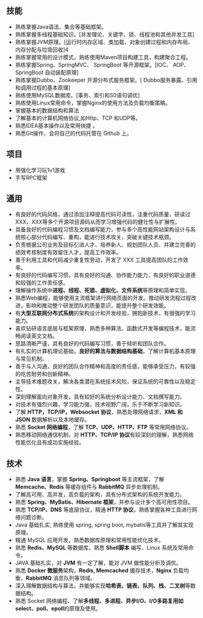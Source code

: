 ## 技能

- 熟练掌握Java语法、集合等基础框架。
- 熟练掌握多线程基础知识。[并发理论、关键字、锁、线程池和其他并发工具]
- 熟练掌握JVM原理。[运行时内存区域、类加载、对象创建过程和内存布局、内存分配与垃圾回收]4
- 熟练掌握常用的设计模式，熟练使用Maven项目构建工具，构建聚合工程。
- 熟练掌握Spring、SpringMVC、 SpringBoot 等开源框架。[IOC、 AOP、SpringBoot 自动装配原理]
- 熟练掌握Dubbo、Zookeeper 开源分布式服务框架。[ Dubbo服务暴露、引用和调用过程的基本原理]
- 熟练使用MySQL数据库。[事务、索引和S0语句调优]
- 熟练使用Linux常用命令，掌握Nginx的使用方法及负载均衡策略。
- 掌握基本的数据结构和算法
- 了解基本的计算机网络协议,如Http、TCP 和UDP等。
- 熟悉IDEA基本操作以及常用快捷 。
- 熟悉Git操作，会将自己的代码托管在 Github 上。



## 项目

- 用强化学习玩1v1游戏
- 手写RPC框架


















## 通用

- 有良好的代码风格，通过添加注释提高代码可读性，注重代码质量，研读过 XXX，XXX等多个开源项目源码从而学习增强代码的健壮性与扩展性。
- 具备良好的代码编程习惯及文档编写能力，参与多个高性能网站架构设计与系统核心部分代码编写、重构，能进行技术攻关，突破关键技术瓶颈。
- 负责根据公司业务及目标引进人才、培养新人、规划团队人员、并建立完善的绩效考核制度有效留住人才，提高工作效率。
- 善于利用工具和代码减少重复性劳动，开发了 XXX 工具提高团队的工作效率。
- 有良好的代码编写习惯，具有良好的沟通、协作能力能力，有良好的职业道德和较强的工作责任感。
- 理解操作系统中**进程、线程、死锁、虚拟化、文件系统**等原理和简单实现。
- 熟悉Web编程，能够使用主流框架进行网络页面的开发。推动研发流程过程改进，影响和推动整个研发团队的质量意识，能提升整个研发效能。
- 有**大型互联网分布式系统**的架构设计和开发经验，拥抱新技术，有很强的学习能力。
- 喜欢钻研语言底层与框架原理，熟悉多种算法、函数式开发等编程技术，能流畅阅读英文文档。
- 思路清晰严谨，具有良好的代码编写习惯，善于倾听和团队合作。
- 有扎实的计算机理论基础，**良好的算法与数据结构基础**，了解计算机基本原理与常见机制。
- 善于与人沟通，良好的团队合作精神和高度的责任感，能够承受压力，有较强的吃苦耐劳和创新精神。
- 主导技术难题攻关，解决各类潜在系统技术风险，保证系统的可靠性以及稳定性。
- 深刻理解面向对象开发，具有较好的系统分析设计能力、文档撰写能力。
- 对技术有强烈兴趣，学习能力强，技术视野广阔，乐于不断学习新知识。
- 了解 **HTTP，TCP/IP，Websocket 协议**，熟悉处理网络请求，**XML 和 JSON** 数据解析以及本地缓存。
- 熟悉 **Socket 网络编程**，了解 **TCP、UDP、HTTP、FTP** 等常用网络协议。
- 熟悉移动网络通信机制，对 **HTTP、TCP/IP 协议**有较深刻的理解，熟悉网络性能优化且有成功实施经验。

## 技术

- 熟悉 **Java 语言**，掌握 **Spring、Springboot** 等主流框架，了解 **Memcache、Redis** 等缓存组件与 **RabbitMQ** 异步处理机制。
- 了解高可用、高并发，高负载的架构，具有分布式架构的系统开发能力。
- 熟悉 **Spring、MyBatis、Hibernate 框架**，并参与设计多个高可用性项目。
- 熟悉 **TCP/IP、DNS** 等底层协议，精通 **HTTP 协议**，熟练掌握各种工具进行网络问题诊断。
- Java 基础扎实, 熟练使用 spring, spring boot, mybatis等工具并了解其实现原理。
- 精通 MySQL 应用开发，熟悉数据库原理和常用性能优化技术。
- 熟悉 **Redis、MySQL** 等数据库，熟悉 **Shell脚本** 编写、Linux 系统及常用命令。
- JAVA 基础扎实，对 **JVM** 有一定了解，能对 JVM 做性能分析及调优。
- 熟悉 **Docker 微服务**架构，**Redis, Memcached** 缓存技术，**Nginx** 负载均衡，**RabbitMQ** 消息队列等领域。
- 深入理解数据结构与算法，并能够实现**哈希表、链表、队列、栈、二叉树**等数据结构。
- 熟悉 Socket 网络编程、了解**多线程、多进程、异步I/O、I/O多路复用如 select、poll、epoll**的原理及使用。